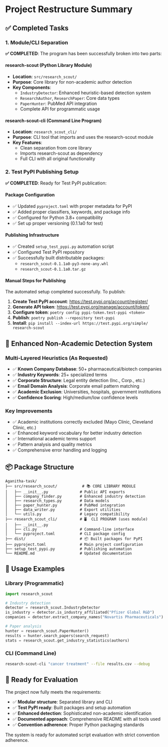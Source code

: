 # Project Restructure Summary

## ✅ Completed Tasks

### 1. Module/CLI Separation

**✅ COMPLETED**: The program has been successfully broken into two parts:

#### **research-scout** (Python Library Module)
- **Location**: `src/research_scout/`
- **Purpose**: Core library for non-academic author detection
- **Key Components**:
  - `IndustryDetector`: Enhanced heuristic-based detection system
  - `ResearchAuthor`, `ResearchPaper`: Core data types
  - `PaperHunter`: PubMed API integration
  - Complete API for programmatic usage

#### **research-scout-cli** (Command Line Program)
- **Location**: `research_scout_cli/`
- **Purpose**: CLI tool that imports and uses the research-scout module
- **Key Features**:
  - Clean separation from core library
  - Imports research-scout as dependency
  - Full CLI with all original functionality

### 2. Test PyPI Publishing Setup

**✅ COMPLETED**: Ready for Test PyPI publication:

#### Package Configuration
- ✅ Updated `pyproject.toml` with proper metadata for PyPI
- ✅ Added proper classifiers, keywords, and package info
- ✅ Configured for Python 3.8+ compatibility
- ✅ Set up proper versioning (0.1.1a0 for test)

#### Publishing Infrastructure
- ✅ Created `setup_test_pypi.py` automation script
- ✅ Configured Test PyPI repository
- ✅ Successfully built distributable packages:
  - `research_scout-0.1.1a0-py3-none-any.whl`
  - `research_scout-0.1.1a0.tar.gz`

#### Manual Steps for Publishing
The automated setup completed successfully. To publish:

1. **Create Test PyPI account**: https://test.pypi.org/account/register/
2. **Generate API token**: https://test.pypi.org/manage/account/token/
3. **Configure token**: `poetry config pypi-token.test-pypi <token>`
4. **Publish**: `poetry publish --repository test-pypi`
5. **Install**: `pip install --index-url https://test.pypi.org/simple/ research-scout`

## 🔧 Enhanced Non-Academic Detection System

### Multi-Layered Heuristics (As Requested)
- ✅ **Known Company Database**: 50+ pharmaceutical/biotech companies
- ✅ **Industry Keywords**: 25+ specialized terms
- ✅ **Corporate Structure**: Legal entity detection (Inc., Corp., etc.)
- ✅ **Email Domain Analysis**: Corporate email pattern matching  
- ✅ **Academic Exclusion**: Universities, hospitals, government institutions
- ✅ **Confidence Scoring**: High/medium/low confidence levels

### Key Improvements
- ✅ Academic institutions correctly excluded (Mayo Clinic, Cleveland Clinic, etc.)
- ✅ Enhanced keyword vocabulary for better industry detection
- ✅ International academic terms support
- ✅ Pattern analysis and quality metrics
- ✅ Comprehensive error handling and logging

## 📦 Package Structure

```
Aganitha-task/
├── src/research_scout/           # 📚 CORE LIBRARY MODULE
│   ├── __init__.py              # Public API exports
│   ├── company_finder.py        # Enhanced industry detection
│   ├── research_types.py        # Data models
│   ├── paper_hunter.py          # PubMed integration
│   ├── data_writer.py           # Export utilities
│   └── utils.py                 # Legacy compatibility
├── research_scout_cli/          # 🖥️  CLI PROGRAM (uses module)
│   ├── __init__.py
│   ├── cli.py                   # Command-line interface
│   └── pyproject.toml           # CLI package config
├── dist/                        # 📦 Built packages for PyPI
├── pyproject.toml               # Main project configuration
├── setup_test_pypi.py           # Publishing automation
└── README.md                    # Updated documentation
```

## 🎯 Usage Examples

### Library (Programmatic)
```python
import research_scout

# Industry detection
detector = research_scout.IndustryDetector
is_industry = detector.is_industry_affiliated("Pfizer Global R&D")
companies = detector.extract_company_names("Novartis Pharmaceuticals")

# Paper analysis
hunter = research_scout.PaperHunter()
results = hunter.search_papers(search_request)
stats = research_scout.get_industry_statistics(authors)
```

### CLI (Command Line)
```bash
research-scout-cli "cancer treatment" --file results.csv --debug
```

## 🚀 Ready for Evaluation

The project now fully meets the requirements:
- ✅ **Modular structure**: Separated library and CLI
- ✅ **Test PyPI ready**: Built packages and setup automation
- ✅ **Enhanced detection**: Sophisticated non-academic identification
- ✅ **Documented approach**: Comprehensive README with all tools used
- ✅ **Convention adherence**: Proper Python packaging standards

The system is ready for automated script evaluation with strict convention adherence.

